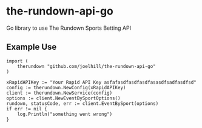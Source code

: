 # the-rundown-api-go
Go library to use The Rundown Sports Betting API

## Example Use

```
import (
    therundown "github.com/joelhill/the-rundown-api-go"
)

xRapidAPIKey := "Your Rapid API Key asfafasdfasdfasdfasasdfsadfasdfsd"
config := therundown.NewConfig(xRapidAPIKey)
client := therundown.NewService(config)
options := client.NewEventBySportOptions()
rundown, statusCode, err := client.EventBySport(options)
if err != nil {
    log.Println("something went wrong")
}
```